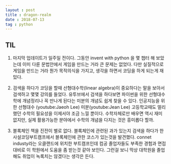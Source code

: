 ```yaml
---
layout : post
title : dragon-realm
date : 2018-07-13
tag : python
---
```


## TIL

1. 마지막 업데이트가 일주일 전이다.
그동안 invent with python 을 몇 챕터 해 보았는데 이미 다룬 문법안에서 게임을 만드는 거라 큰 문제는 없었다. 
다만 실질적으로 게임을 만드는 거라 뭔가 목적의식을 가지고, 생각을 하면서 코딩을 하게 되는게 재밌다. 

2. 검색을 하다가 코딩을 할때 선형대수학(linear algebra)이 중요하다는 말을 보아서 검색하고 몇몇 강의를 들었다. 
유투브에서 검색을 하다보면 파이썬을 위한 선형대수학에 개념정리나 꼭 만나게 된다는 미분의 개념도 쉽게 찾을 수 있다. 
인공지능을 위한 선형대수 (youtube:Jaeoh Lee) 미분(youtube:Jean Lee) 고등학교때도 멀리했던 수학의 필요성을 이제서야
조금 느낄 뿐이다. 수학자체로만 배우면 역시 재미없지만, 실제 활용가능한 분야에서 수학의 개념을 다지는 것은 흥미롭다 할까.

3. 블록체인 책을 진전이 별로 없다. 블록체인에 관련된 과가 있는지 검색을 하다가 한 사설코딩부트캠프에서 블록체인에 관한
코스가 있는것을 발견했다. connet industy라는 오클랜드에 위치한 부트캠프인데 컴공 졸업자들도 부족한 경험과 면접대비로
이 학원에서 도움을 좀 받는것 같아 보인다. 그런걸 보니 막상 대학원을 졸업해도 취업이 녹록치는 않겠다는 생각은 든다. 

